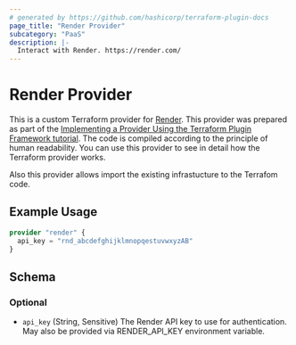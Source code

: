 ```yaml
---
# generated by https://github.com/hashicorp/terraform-plugin-docs
page_title: "Render Provider"
subcategory: "PaaS"
description: |-
  Interact with Render. https://render.com/
---
```


# Render Provider
This is a custom Terraform provider for [Render](https://render.com/).
This provider was prepared as part of the [Implementing a Provider Using the Terraform Plugin Framework tutorial](https://developer.hashicorp.com/terraform/tutorials/providers-plugin-framework/providers-plugin-framework-provider). The code is compiled according to the principle of human readability. You can use this provider to see in detail how the Terraform provider works.

Also this provider allows import the existing infrastucture to the Terrafom code.

## Example Usage

```terraform
provider "render" {
  api_key = "rnd_abcdefghijklmnopqestuvwxyzAB"
}
```

<!-- schema generated by tfplugindocs -->
## Schema

### Optional

- `api_key` (String, Sensitive) The Render API key to use for authentication. May also be provided via RENDER_API_KEY environment variable.
